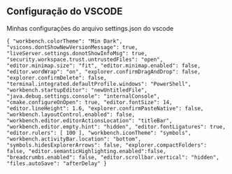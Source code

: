 ## Configuração do VSCODE
Minhas configurações do arquivo settings.json do vscode

``
{
    "workbench.colorTheme": "Min Dark",
    "vsicons.dontShowNewVersionMessage": true,
    "liveServer.settings.donotShowInfoMsg": true,
    "security.workspace.trust.untrustedFiles": "open",
    "editor.minimap.size": "fit",
    "editor.minimap.enabled": false,
    "editor.wordWrap": "on",
    "explorer.confirmDragAndDrop": false,
    "explorer.confirmDelete": false,
    "terminal.integrated.defaultProfile.windows": "PowerShell",
    "workbench.startupEditor": "newUntitledFile",
    "java.debug.settings.console": "internalConsole",
    "cmake.configureOnOpen": true,
    "editor.fontSize": 14,
    "editor.lineHeight": 1.6,
    "explorer.confirmPasteNative": false,
    "workbench.layoutControl.enabled": false,
    "workbench.editor.editorActionsLocation": "titleBar",
    "workbench.editor.empty.hint": "hidden",
    "editor.fontLigatures": true,
    "editor.rulers": [
        100
    ],
    "workbench.iconTheme": "symbols",
    "workbench.activityBar.location": "bottom",
    "symbols.hidesExplorerArrows": false,
    "explorer.compactFolders": false,
    "editor.semanticHighlighting.enabled":false, 
    "breadcrumbs.enabled": false,
    "editor.scrollbar.vertical": "hidden",
    "files.autoSave": "afterDelay"
}
``
